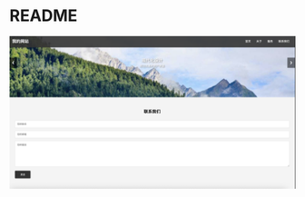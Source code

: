 # README

![Image](https://github.com/ewdlop/cursor-JQueryApp/blob/main/%E6%88%AA%E5%9C%96%202025-05-10%20%E4%B8%8B%E5%8D%8812.32.40.png)
